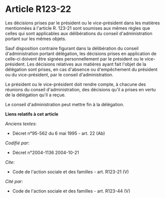 # Article R123-22

Les décisions prises par le président ou le vice-président dans les matières mentionnées à l'article R. 123-21 sont soumises
aux mêmes règles que celles qui sont applicables aux délibérations du conseil d'administration portant sur les mêmes objets. 

Sauf disposition contraire figurant dans la délibération du conseil d'administration portant délégation, les décisions prises
en application de celle-ci doivent être signées personnellement par le président ou le vice-président. Les décisions
relatives aux matières ayant fait l'objet de la délégation sont prises, en cas d'absence ou d'empêchement du président ou du
vice-président, par le conseil d'administration. 

Le président ou le vice-président doit rendre compte, à chacune des réunions du conseil d'administration, des décisions qu'il
a prises en vertu de la délégation qu'il a reçue. 

Le conseil d'administration peut mettre fin à la délégation.

**Liens relatifs à cet article**

_Anciens textes_:

  - Décret n°95-562 du 6 mai 1995 - art. 22 (Ab)

_Codifié par_:

  - Décret n°2004-1136 2004-10-21

_Cite_:

  - Code de l'action sociale et des familles - art. R123-21 (V)

_Cité par_:

  - Code de l'action sociale et des familles - art. R123-44 (V)
